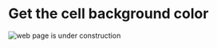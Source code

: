 # Get the cell background color

![web page is under construction](https://docimages.blob.core.chinacloudapi.cn/images/commingsoon20210514.jpg)
